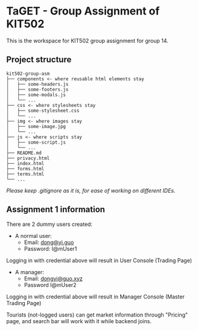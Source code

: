 # TaGET - Group Assignment of KIT502

This is the workspace for KIT502 group assignment for group 14.

## Project structure

```
kit502-group-asm
├── components <- where reusable html elements stay
│   ├── some-headers.js
│   ├── some-footers.js
│   ├── some-modals.js
│   └── ...
├── css <- where stylesheets stay
│   ├── some-stylesheet.css
│   └── ...
├── img <- where images stay
│   ├── some-image.jpg
│   └── ...
├── js <- where scripts stay
│   ├── some-script.js
│   └── ...
├── README.md
├── privacy.html
├── index.html
├── forms.html
├── terms.html
└── ...
```
*Please keep .gitignore as it is, for ease of working on different IDEs.*

## Assignment 1 information

There are 2 dummy users created:

* A normal user:
  * Email: dong@yi.guo
  * Password: I@mUser1

Logging in with credential above will result in User Console (Trading Page)

* A manager:
  * Email: dongyi@guo.xyz
  * Password I@mUser2

Logging in with credential above will result in Manager Console (Master Trading Page)

Tourists (not-logged users) can get market information through "Pricing" page, and search bar will work with it while backend joins.